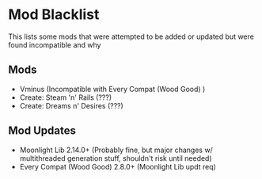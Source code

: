 # Mod Blacklist
This lists some mods that were attempted to be added or updated but were found incompatible and why

## Mods
- Vminus (Incompatible with Every Compat (Wood Good) )
- Create: Steam 'n' Rails (???)
- Create: Dreams n' Desires (???)

## Mod Updates
- Moonlight Lib 2.14.0+ (Probably fine, but major changes w/ multithreaded generation stuff, shouldn't risk until needed)
- Every Compat (Wood Good) 2.8.0+ (Moonlight Lib updt req)